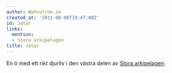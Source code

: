 ```yaml
---
author: Wahnstrom.se
created_at: '2011-08-08T19:47:00Z'
id: Jatar
links:
  mention:
  - Stora arkipelagen
title: Jatar
---
```


En ö med ett rikt djurliv i den västra delen av [Stora arkipelagen].

  [Stora arkipelagen]: Stora_arkipelagen